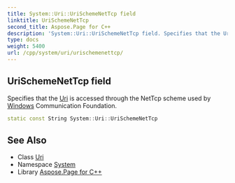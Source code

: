 ```yaml
---
title: System::Uri::UriSchemeNetTcp field
linktitle: UriSchemeNetTcp
second_title: Aspose.Page for C++
description: 'System::Uri::UriSchemeNetTcp field. Specifies that the Uri is accessed through the NetTcp scheme used by Windows Communication Foundation in C++.'
type: docs
weight: 5400
url: /cpp/system/uri/urischemenettcp/
---
```

## UriSchemeNetTcp field


Specifies that the [Uri](../) is accessed through the NetTcp scheme used by [Windows](../../../system.windows/) Communication Foundation.

```cpp
static const String System::Uri::UriSchemeNetTcp
```

## See Also

* Class [Uri](../)
* Namespace [System](../../)
* Library [Aspose.Page for C++](../../../)
